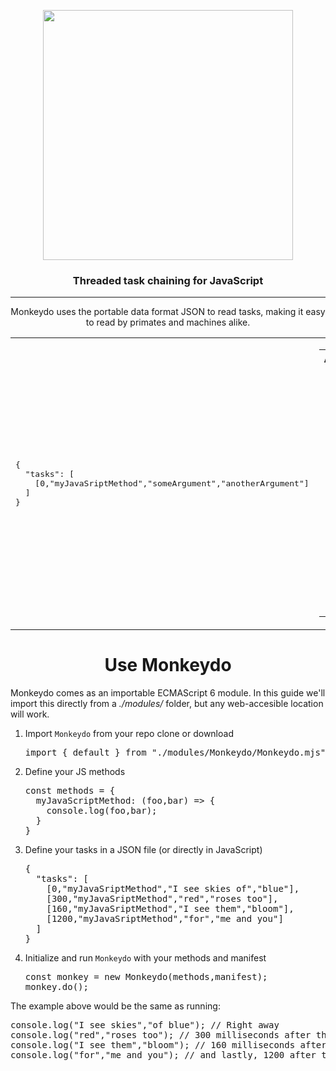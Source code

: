 <p align="center">
  <img width="400" src="https://storage.googleapis.com/public.victorwesterlund.com/github/VictorWesterlund/monkeydo/monkeydo_.svg"/>
</p>
<h3 align="center">Threaded task chaining for JavaScript</h3>
<hr>
<p align="center">Monkeydo uses the portable data format JSON to read tasks, making it easy to read by primates and machines alike.</p>
<table>
<td>
<pre lang="json">
{
  "tasks": [
    [0,"myJavaSriptMethod","someArgument","anotherArgument"]
  ]
}
</pre>
</td>
<td>
<table align="center">
  <tr>
    <th>Array key</th>
    <th>Description</th>
  </tr>
  <tr>
    <td align="center">0</td>
    <td><strong>Delay</strong><br>Wait this many milliseconds before running this task</td>
  </tr>
  <tr>
    <td align="center">1</td>
    <td><strong>Method</strong><br>Name of the JavaScript method to call</td>
  </tr>
  <tr>
    <td align="center">2+n</td>
    <td><strong>Arguments</strong><br>Some amount of arguments to pass to the method</td>
  </tr>
</table>
</td>
</table>
<h1 align="center">Use Monkeydo</h1>
<p>Monkeydo comes as an importable ECMAScript 6 module. In this guide we'll import this directly from a <i>./modules/</i> folder, but any web-accesible location will work.</p>
<ol>
  <li>Import <code>Monkeydo</code> from your repo clone or download
<pre lang="js">
import { default } from "./modules/Monkeydo/Monkeydo.mjs";
</pre>
  </li>
    <li>Define your JS methods
<pre lang="js">
const methods = {
  myJavaScriptMethod: (foo,bar) => {
    console.log(foo,bar);
  }
}
</pre>
  </li>
  <li>Define your tasks in a JSON file (or directly in JavaScript)
<pre lang="json">
{
  "tasks": [
    [0,"myJavaSriptMethod","I see skies of","blue"],
    [300,"myJavaSriptMethod","red","roses too"],
    [160,"myJavaSriptMethod","I see them","bloom"],
    [1200,"myJavaSriptMethod","for","me and you"]
  ]
}
</pre>
  </li>
  <li>Initialize and run <code>Monkeydo</code> with your methods and manifest
<pre lang="js">
const monkey = new Monkeydo(methods,manifest);
monkey.do();
</pre>
  </li>
</ol>
<p>The example above would be the same as running:</p>
<pre lang="js">
console.log("I see skies","of blue"); // Right away
console.log("red","roses too"); // 300 milliseconds after the first
console.log("I see them","bloom"); // 160 milliseconds after that one
console.log("for","me and you"); // and lastly, 1200 after that
</pre>
